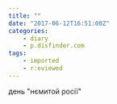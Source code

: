 ```yaml
---
title: ""
date: "2017-06-12T16:51:00Z"
categories:
    - diary
    - p.disfinder.com
tags:
    - imported
    - r:eviewed
---
```


день "нємитой росії"
